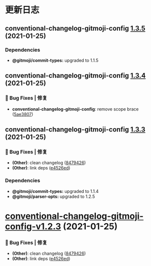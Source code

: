 # 更新日志

## conventional-changelog-gitmoji-config [1.3.5](https://github.com/arvinxx/commit-gitmoji/compare/conventional-changelog-gitmoji-config@1.3.4...conventional-changelog-gitmoji-config@1.3.5) (2021-01-25)





### Dependencies

* **@gitmoji/commit-types:** upgraded to 1.1.5

## conventional-changelog-gitmoji-config [1.3.4](https://github.com/arvinxx/commit-gitmoji/compare/conventional-changelog-gitmoji-config@1.3.3...conventional-changelog-gitmoji-config@1.3.4) (2021-01-25)


### 🐛 Bug Fixes | 修复

* **conventional-changelog-gitmoji-config**: remove scope brace ([5ae3807](https://github.com/arvinxx/commit-gitmoji/commit/5ae3807))

## conventional-changelog-gitmoji-config [1.3.3](https://github.com/arvinxx/commit-gitmoji/compare/conventional-changelog-gitmoji-config@1.3.2...conventional-changelog-gitmoji-config@1.3.3) (2021-01-25)


### 🐛 Bug Fixes | 修复

* **(Other)**: clean changelog ([8479426](https://github.com/arvinxx/commit-gitmoji/commit/8479426))
* **(Other)**: link deps ([e4526ed](https://github.com/arvinxx/commit-gitmoji/commit/e4526ed))





### Dependencies

* **@gitmoji/commit-types:** upgraded to 1.1.4
* **@gitmoji/parser-opts:** upgraded to 1.2.5

# [conventional-changelog-gitmoji-config-v1.2.3](https://github.com/arvinxx/commit-gitmoji/compare/conventional-changelog-gitmoji-config-v1.2.2...conventional-changelog-gitmoji-config-v1.2.3) (2021-01-25)


### 🐛 Bug Fixes | 修复

* **(Other)**: clean changelog ([8479426](https://github.com/arvinxx/commit-gitmoji/commit/8479426))
* **(Other)**: link deps ([e4526ed](https://github.com/arvinxx/commit-gitmoji/commit/e4526ed))
